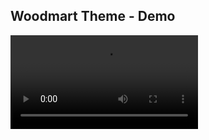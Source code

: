 ## Woodmart Theme - Demo


<video src="https://github.com/manahter/woodmart-demo/assets/73780835/4fe9169f-aae4-4c2c-850d-b76c39d9beb5" controls="controls" style="max-width: 730px;">
</video>